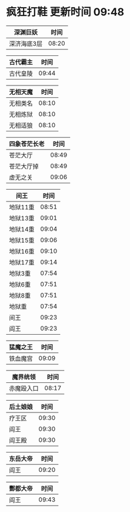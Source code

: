 # 疯狂打鞋 更新时间 09:48

| 深渊巨妖   | 时间    |
|--------|-------|
| 深济海底3层 | 08:20 |

| 古代霸主   | 时间    |
|--------|-------|
| 古代皇陵 | 09:44 |

| 无相天魔   | 时间    |
|--------|-------|
| 无相类名 | 08:10 |
| 无相炼狱 | 08:10 |
| 无相适狼 | 08:10 |

| 四象苍茫长老   | 时间    |
|--------|-------|
| 苍茫大厅 | 08:49 |
| 苍茫大厅掉 | 08:49 |
| 虚无之关 | 09:06 |

| 间王   | 时间    |
|--------|-------|
| 地狱11重 | 08:51 |
| 地狱13重 | 09:01 |
| 地狱14重 | 09:04 |
| 地狱15重 | 09:06 |
| 地狱16重 | 09:10 |
| 地狱17重 | 09:14 |
| 地狱3重 | 07:54 |
| 地狱6重 | 07:51 |
| 地狱8重 | 07:51 |
| 地狱重 | 07:54 |
| 间王 | 09:23 |
| 阎王 | 09:23 |

| 猛魔之王   | 时间    |
|--------|-------|
| 铁血魔宫 | 09:09 |

| 魔界统领   | 时间    |
|--------|-------|
| 赤魔殴入口 | 08:17 |

| 后土娘娘   | 时间    |
|--------|-------|
| 疗王区 | 09:30 |
| 阎王 | 09:30 |
| 阎王殿 | 09:30 |

| 东岳大帝   | 时间    |
|--------|-------|
| 阎王 | 09:20 |

| 酆都大帝   | 时间    |
|--------|-------|
| 阎王 | 09:43 |